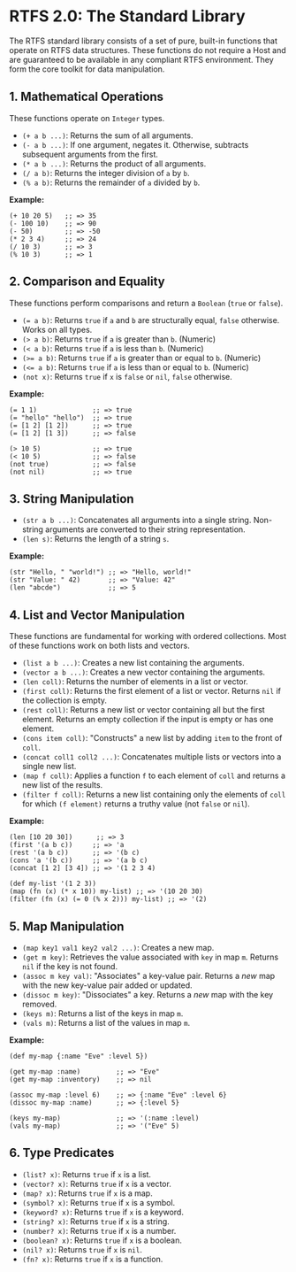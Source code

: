 # RTFS 2.0: The Standard Library

The RTFS standard library consists of a set of pure, built-in functions that operate on RTFS data structures. These functions do not require a Host and are guaranteed to be available in any compliant RTFS environment. They form the core toolkit for data manipulation.

## 1. Mathematical Operations

These functions operate on `Integer` types.

-   `(+ a b ...)`: Returns the sum of all arguments.
-   `(- a b ...)`: If one argument, negates it. Otherwise, subtracts subsequent arguments from the first.
-   `(* a b ...)`: Returns the product of all arguments.
-   `(/ a b)`: Returns the integer division of `a` by `b`.
-   `(% a b)`: Returns the remainder of `a` divided by `b`.

**Example:**

```rtfs
(+ 10 20 5)   ;; => 35
(- 100 10)    ;; => 90
(- 50)        ;; => -50
(* 2 3 4)     ;; => 24
(/ 10 3)      ;; => 3
(% 10 3)      ;; => 1
```

## 2. Comparison and Equality

These functions perform comparisons and return a `Boolean` (`true` or `false`).

-   `(= a b)`: Returns `true` if `a` and `b` are structurally equal, `false` otherwise. Works on all types.
-   `(> a b)`: Returns `true` if `a` is greater than `b`. (Numeric)
-   `(< a b)`: Returns `true` if `a` is less than `b`. (Numeric)
-   `(>= a b)`: Returns `true` if `a` is greater than or equal to `b`. (Numeric)
-   `(<= a b)`: Returns `true` if `a` is less than or equal to `b`. (Numeric)
-   `(not x)`: Returns `true` if `x` is `false` or `nil`, `false` otherwise.

**Example:**

```rtfs
(= 1 1)              ;; => true
(= "hello" "hello")  ;; => true
(= [1 2] [1 2])      ;; => true
(= [1 2] [1 3])      ;; => false

(> 10 5)             ;; => true
(< 10 5)             ;; => false
(not true)           ;; => false
(not nil)            ;; => true
```

## 3. String Manipulation

-   `(str a b ...)`: Concatenates all arguments into a single string. Non-string arguments are converted to their string representation.
-   `(len s)`: Returns the length of a string `s`.

**Example:**

```rtfs
(str "Hello, " "world!") ;; => "Hello, world!"
(str "Value: " 42)       ;; => "Value: 42"
(len "abcde")            ;; => 5
```

## 4. List and Vector Manipulation

These functions are fundamental for working with ordered collections. Most of these functions work on both lists and vectors.

-   `(list a b ...)`: Creates a new list containing the arguments.
-   `(vector a b ...)`: Creates a new vector containing the arguments.
-   `(len coll)`: Returns the number of elements in a list or vector.
-   `(first coll)`: Returns the first element of a list or vector. Returns `nil` if the collection is empty.
-   `(rest coll)`: Returns a new list or vector containing all but the first element. Returns an empty collection if the input is empty or has one element.
-   `(cons item coll)`: "Constructs" a new list by adding `item` to the front of `coll`.
-   `(concat coll1 coll2 ...)`: Concatenates multiple lists or vectors into a single new list.
-   `(map f coll)`: Applies a function `f` to each element of `coll` and returns a new list of the results.
-   `(filter f coll)`: Returns a new list containing only the elements of `coll` for which `(f element)` returns a truthy value (not `false` or `nil`).

**Example:**

```rtfs
(len [10 20 30])      ;; => 3
(first '(a b c))     ;; => 'a
(rest '(a b c))      ;; => '(b c)
(cons 'a '(b c))     ;; => '(a b c)
(concat [1 2] [3 4]) ;; => '(1 2 3 4)

(def my-list '(1 2 3))
(map (fn (x) (* x 10)) my-list) ;; => '(10 20 30)
(filter (fn (x) (= 0 (% x 2))) my-list) ;; => '(2)
```

## 5. Map Manipulation

-   `(map key1 val1 key2 val2 ...)`: Creates a new map.
-   `(get m key)`: Retrieves the value associated with `key` in map `m`. Returns `nil` if the key is not found.
-   `(assoc m key val)`: "Associates" a key-value pair. Returns a *new* map with the new key-value pair added or updated.
-   `(dissoc m key)`: "Dissociates" a key. Returns a *new* map with the key removed.
-   `(keys m)`: Returns a list of the keys in map `m`.
-   `(vals m)`: Returns a list of the values in map `m`.

**Example:**

```rtfs
(def my-map {:name "Eve" :level 5})

(get my-map :name)         ;; => "Eve"
(get my-map :inventory)    ;; => nil

(assoc my-map :level 6)    ;; => {:name "Eve" :level 6}
(dissoc my-map :name)      ;; => {:level 5}

(keys my-map)              ;; => '(:name :level)
(vals my-map)              ;; => '("Eve" 5)
```

## 6. Type Predicates

-   `(list? x)`: Returns `true` if `x` is a list.
-   `(vector? x)`: Returns `true` if `x` is a vector.
-   `(map? x)`: Returns `true` if `x` is a map.
-   `(symbol? x)`: Returns `true` if `x` is a symbol.
-   `(keyword? x)`: Returns `true` if `x` is a keyword.
-   `(string? x)`: Returns `true` if `x` is a string.
-   `(number? x)`: Returns `true` if `x` is a number.
-   `(boolean? x)`: Returns `true` if `x` is a boolean.
-   `(nil? x)`: Returns `true` if `x` is `nil`.
-   `(fn? x)`: Returns `true` if `x` is a function.
